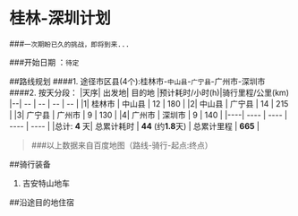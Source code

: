 # 桂林-深圳计划
###`一次期盼已久的挑战，即将到来...`

###开始日期 ：`待定`

##路线规划
####1. 途径市区县(4个):桂林市-`中山县`-`广宁县`-广州市-深圳市
####2. 按天分段：
|天序| 出发地| 目的地 |预计耗时/小时(h)|骑行里程/公里(km)
|--| -- | -- | -- | -- |
|1| 桂林市 | 中山县 | 12 | 180 |
|2| 中山县 | 广宁县 | 14 | 215 |
|3| 广宁县 | 广州市 | 9 | 130 |
|4| 广州市 | 深圳市 | 9 | 140 |
|----| ---- | ---- | ---- | ---- |
|总计: **4** 天|  总累计耗时 | **44** (约**1.8**天) | 总累计里程 | **665** |
>###以上数据来自百度地图（路线-骑行-起点:终点）

##骑行装备
1. 吉安特山地车


##沿途目的地住宿
